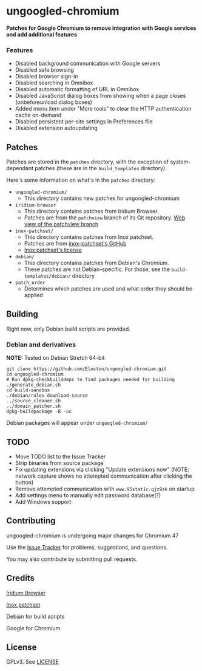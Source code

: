 # ungoogled-chromium
**Patches for Google Chromium to remove integration with Google services and add additional features**

### Features

- Disabled background communication with Google servers
- Disabled safe browsing
- Disabled browser sign-in
- Disabled searching in Omnibox
- Disabled automatic formatting of URL in Omnibox
- Disabled JavaScript dialog boxes from showing when a page closes (onbeforeunload dialog boxes)
- Added menu item under "More tools" to clear the HTTP authentication cache on-demand
- Disabled persistent per-site settings in Preferences file
- Disabled extension autoupdating

## Patches

Patches are stored in the `patches` directory, with the exception of system-dependant patches (these are in the `build_templates` directory).

Here's some information on what's in the `patches` directory:
* `ungoogled-chromium/`
  * This directory contains new patches for ungoogled-chromium
* `iridium-browser`
  * This directory contains patches from Iridium Browser.
  * Patches are from the `patchview` branch of its Git repository. [Web view of the patchview branch](https://git.iridiumbrowser.de/cgit.cgi/iridium-browser/?h=patchview)
* `inox-patchset/`
  * This directory contains patches from Inox patchset.
  * Patches are from [inox-patchset's GitHub](https://github.com/gcarq/inox-patchset)
  * [Inox patchset's license](https://github.com/gcarq/inox-patchset/blob/master/LICENSE)
* `debian/`
  * This directory contains patches from Debian's Chromium.
  * These patches are not Debian-specific. For those, see the `build-templates/debian/` directory
* `patch_order`
  * Determines which patches are used and what order they should be applied

## Building

Right now, only Debian build scripts are provided.

### Debian and derivatives
**NOTE:** Tested on Debian Stretch 64-bit

    git clone https://github.com/Eloston/ungoogled-chromium.git
    cd ungoogled-chromium
    # Run dpkg-checkbuilddeps to find packages needed for building
    ./generate_debian.sh
    cd build-sandbox
    ./debian/rules download-source
    ../source_cleaner.sh
    ../domain_patcher.sh
    dpkg-buildpackage -B -uc

Debian packages will appear under `ungoogled-chromium/`

## TODO

- Move TODO list to the Issue Tracker
- Strip binaries from source package
- Fix updating extensions via clicking "Update extensions now" (NOTE: network capture shows no attempted communication after clicking the button)
- Remove attempted communication with `www.95stat1c.qjz9zk` on startup
- Add settings menu to manually edit password database(?)
- Add Windows support

## Contributing

ungoogled-chromium is undergoing major changes for Chromium 47

Use the [Issue Tracker](/Eloston/ungoogled-chromium/issues) for problems, suggestions, and questions.

You may also contribute by submitting pull requests.

## Credits

[Iridium Browser](https://iridiumbrowser.de/)

[Inox patchset](https://github.com/gcarq/inox-patchset)

Debian for build scripts

Google for Chromium

## License

GPLv3. See [LICENSE](LICENSE)
